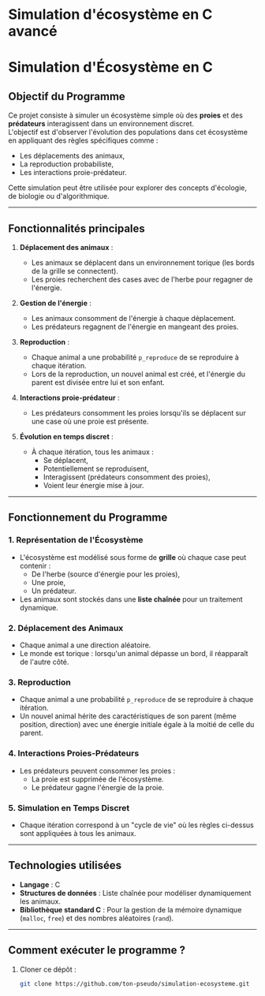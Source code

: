 # Simulation d'écosystème en C avancé
# Simulation d'Écosystème en C

## Objectif du Programme

Ce projet consiste à simuler un écosystème simple où des **proies** et des **prédateurs** interagissent dans un environnement discret.  
L'objectif est d'observer l'évolution des populations dans cet écosystème en appliquant des règles spécifiques comme :
- Les déplacements des animaux,
- La reproduction probabiliste,
- Les interactions proie-prédateur.

Cette simulation peut être utilisée pour explorer des concepts d'écologie, de biologie ou d'algorithmique.

---

## Fonctionnalités principales

1. **Déplacement des animaux** :
   - Les animaux se déplacent dans un environnement torique (les bords de la grille se connectent).
   - Les proies recherchent des cases avec de l'herbe pour regagner de l'énergie.

2. **Gestion de l'énergie** :
   - Les animaux consomment de l'énergie à chaque déplacement.
   - Les prédateurs regagnent de l'énergie en mangeant des proies.

3. **Reproduction** :
   - Chaque animal a une probabilité `p_reproduce` de se reproduire à chaque itération.
   - Lors de la reproduction, un nouvel animal est créé, et l'énergie du parent est divisée entre lui et son enfant.

4. **Interactions proie-prédateur** :
   - Les prédateurs consomment les proies lorsqu'ils se déplacent sur une case où une proie est présente.

5. **Évolution en temps discret** :
   - À chaque itération, tous les animaux :
     - Se déplacent,
     - Potentiellement se reproduisent,
     - Interagissent (prédateurs consomment des proies),
     - Voient leur énergie mise à jour.

---

## Fonctionnement du Programme

### 1. Représentation de l'Écosystème
- L'écosystème est modélisé sous forme de **grille** où chaque case peut contenir :
  - De l'herbe (source d'énergie pour les proies),
  - Une proie,
  - Un prédateur.
- Les animaux sont stockés dans une **liste chaînée** pour un traitement dynamique.

### 2. Déplacement des Animaux
- Chaque animal a une direction aléatoire.
- Le monde est torique : lorsqu'un animal dépasse un bord, il réapparaît de l'autre côté.

### 3. Reproduction
- Chaque animal a une probabilité `p_reproduce` de se reproduire à chaque itération.
- Un nouvel animal hérite des caractéristiques de son parent (même position, direction) avec une énergie initiale égale à la moitié de celle du parent.

### 4. Interactions Proies-Prédateurs
- Les prédateurs peuvent consommer les proies :
  - La proie est supprimée de l'écosystème.
  - Le prédateur gagne l'énergie de la proie.

### 5. Simulation en Temps Discret
- Chaque itération correspond à un "cycle de vie" où les règles ci-dessus sont appliquées à tous les animaux.

---

## Technologies utilisées

- **Langage** : C
- **Structures de données** : Liste chaînée pour modéliser dynamiquement les animaux.
- **Bibliothèque standard C** : Pour la gestion de la mémoire dynamique (`malloc`, `free`) et des nombres aléatoires (`rand`).

---

## Comment exécuter le programme ?

1. Cloner ce dépôt :
   ```bash
   git clone https://github.com/ton-pseudo/simulation-ecosysteme.git

